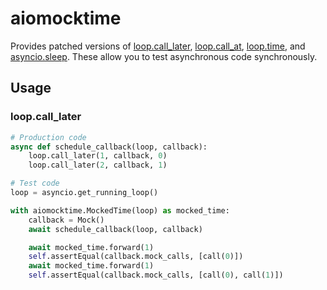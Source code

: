 # aiomocktime

Provides patched versions of [loop.call_later](https://docs.python.org/3/library/asyncio-eventloop.html#asyncio.loop.call_later), [loop.call_at](https://docs.python.org/3/library/asyncio-eventloop.html#asyncio.loop.call_at), [loop.time](https://docs.python.org/3/library/asyncio-eventloop.html#asyncio.loop.time), and [asyncio.sleep](https://docs.python.org/3/library/asyncio-task.html#asyncio.sleep). These allow you to test asynchronous code synchronously.


## Usage

### loop.call_later

```python
# Production code
async def schedule_callback(loop, callback):
    loop.call_later(1, callback, 0)
    loop.call_later(2, callback, 1)

# Test code
loop = asyncio.get_running_loop()

with aiomocktime.MockedTime(loop) as mocked_time:
    callback = Mock()
    await schedule_callback(loop, callback)

    await mocked_time.forward(1)
    self.assertEqual(callback.mock_calls, [call(0)])
    await mocked_time.forward(1)
    self.assertEqual(callback.mock_calls, [call(0), call(1)])
```
